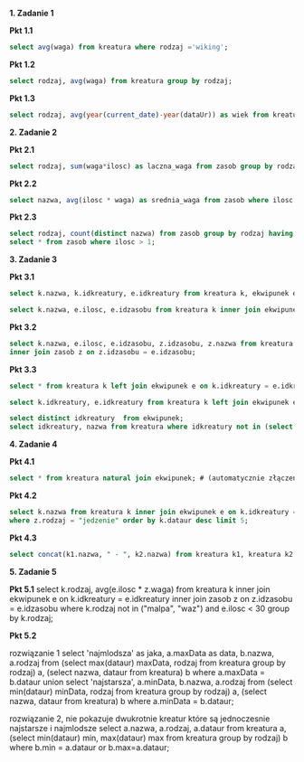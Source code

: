 **1. Zadanie 1** 

**Pkt 1.1**
```sql
select avg(waga) from kreatura where rodzaj ='wiking';
```

**Pkt 1.2**
```sql
select rodzaj, avg(waga) from kreatura group by rodzaj;
```

**Pkt 1.3**
```sql
select rodzaj, avg(year(current_date)-year(dataUr)) as wiek from kreatura group by rodzaj;
```

**2. Zadanie 2**

**Pkt 2.1**
```sql
select rodzaj, sum(waga*ilosc) as laczna_waga from zasob group by rodzaj;
```

**Pkt 2.2**
```sql
select nazwa, avg(ilosc * waga) as srednia_waga from zasob where ilosc >= 4 group by nazwa having sum(ilosc * waga) > 10;
```

**Pkt 2.3**
```sql
select rodzaj, count(distinct nazwa) from zasob group by rodzaj having min(ilosc) > 1; # sprawdz
select * from zasob where ilosc > 1;
```

**3. Zadanie 3**

**Pkt 3.1**
```sql
select k.nazwa, k.idkreatury, e.idkreatury from kreatura k, ekwipunek e where k.idkreatury = e.idkreatury; # przyklad

select k.nazwa, e.ilosc, e.idzasobu from kreatura k inner join ekwipunek e on k.idkreatury = e.idkreatury;
```
**Pkt 3.2**
```sql
select k.nazwa, e.ilosc, e.idzasobu, z.idzasobu, z.nazwa from kreatura k inner join ekwipunek e on k.idkreatury = e.idkreatury
inner join zasob z on z.idzasobu = e.idzasobu;
```

**Pkt 3.3**
```sql
select * from kreatura k left join ekwipunek e on k.idkreatury = e.idkreatury where e.idkreatury is null; # poprawne

select k.idkreatury, e.idkreatury from kreatura k left join ekwipunek e on k.idkreatury = e.idkreatury;

select distinct idkreatury  from ekwipunek;
select idkreatury, nazwa from kreatura where idkreatury not in (select idkreatury from ekwipunek where idkreatury is not null);
```

**4. Zadanie 4**

**Pkt 4.1**
```sql
select * from kreatura natural join ekwipunek; # (automatycznie złączenie wewnętrzne) nie przydatne
```

**Pkt 4.2**
```sql
select k.nazwa from kreatura k inner join ekwipunek e on k.idkreatury = e.idkreatury inner join zasob z on z.idzasobu = e.idzasobu
where z.rodzaj = "jedzenie" order by k.dataur desc limit 5;
```

**Pkt 4.3**
```sql
select concat(k1.nazwa, " - ", k2.nazwa) from kreatura k1, kreatura k2 where k2.idkreatury - k1.idkreatury = 5;
```

**5. Zadanie 5**

**Pkt 5.1**
select k.rodzaj, avg(e.ilosc * z.waga) from kreatura k inner join ekwipunek e on k.idkreatury = e.idkreatury
inner join zasob z on z.idzasobu = e.idzasobu where k.rodzaj not in ("malpa", "waz") and e.ilosc < 30 group by k.rodzaj;

**Pkt 5.2**

rozwiązanie 1
select 'najmlodsza' as jaka, a.maxData as data, b.nazwa, a.rodzaj from (select max(dataur) maxData, rodzaj from kreatura group by rodzaj) a, (select nazwa, dataur
from kreatura) b where a.maxData = b.dataur
union
select 'najstarsza', a.minData, b.nazwa, a.rodzaj from (select min(dataur) minData, rodzaj from kreatura group by rodzaj) a, (select nazwa, dataur
from kreatura) b where a.minData = b.dataur;

rozwiązanie 2, nie pokazuje dwukrotnie kreatur które są jednoczesnie najstarsze i najmlodsze
select a.nazwa, a.rodzaj, a.dataur from kreatura a, (select min(dataur) min, max(dataur) max from kreatura group by rodzaj) b 
where b.min = a.dataur or b.max=a.dataur;
